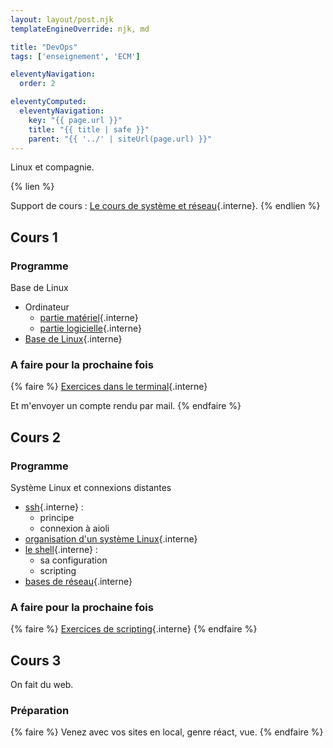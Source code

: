 ```yaml
---
layout: layout/post.njk 
templateEngineOverride: njk, md

title: "DevOps"
tags: ['enseignement', 'ECM']

eleventyNavigation:
  order: 2

eleventyComputed:
  eleventyNavigation:
    key: "{{ page.url }}"
    title: "{{ title | safe }}"
    parent: "{{ '../' | siteUrl(page.url) }}"
---
```


Linux et compagnie.

{% lien %}

Support de cours : [Le cours de système et réseau](/cours/système-et-réseau){.interne}.
{% endlien %}

## Cours 1

### Programme

Base de Linux

- Ordinateur
  - [partie matériel](/cours/système-et-réseau/architecture-ordinateur/){.interne}
  - [partie logicielle](/cours/système-et-réseau/système-exploitation/){.interne}
- [Base de Linux](/cours/système-et-réseau/linux/bases-linux/){.interne}

### A faire pour la prochaine fois

{% faire %}
[Exercices dans le terminal](/cours/système-et-réseau/linux/bases-linux/exercices/){.interne}

Et m'envoyer un compte rendu par mail.
{% endfaire %}

## Cours 2

### Programme

Système Linux et connexions distantes

- [ssh](/cours/système-et-réseau/ssh/){.interne} :
  - principe
  - connexion à aioli
- [organisation d'un système Linux](/cours/système-et-réseau/linux/système-exploitation-linux/){.interne}
- [le shell](/cours/système-et-réseau/linux/shell/){.interne} :
  - sa configuration
  - scripting
- [bases de réseau](/cours/système-et-réseau/réseau/){.interne}

### A faire pour la prochaine fois

{% faire %}
[Exercices de scripting](/cours/système-et-réseau/linux/shell/exercices/){.interne}
{% endfaire %}

## Cours 3

On fait du web.

### Préparation

{% faire %}
Venez avec vos sites en local, genre réact, vue.
{% endfaire %}

